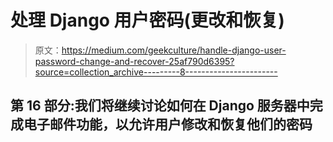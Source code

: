 # 处理 Django 用户密码(更改和恢复)

> 原文：<https://medium.com/geekculture/handle-django-user-password-change-and-recover-25af790d6395?source=collection_archive---------8----------------------->

## 第 16 部分:我们将继续讨论如何在 Django 服务器中完成电子邮件功能，以允许用户修改和恢复他们的密码